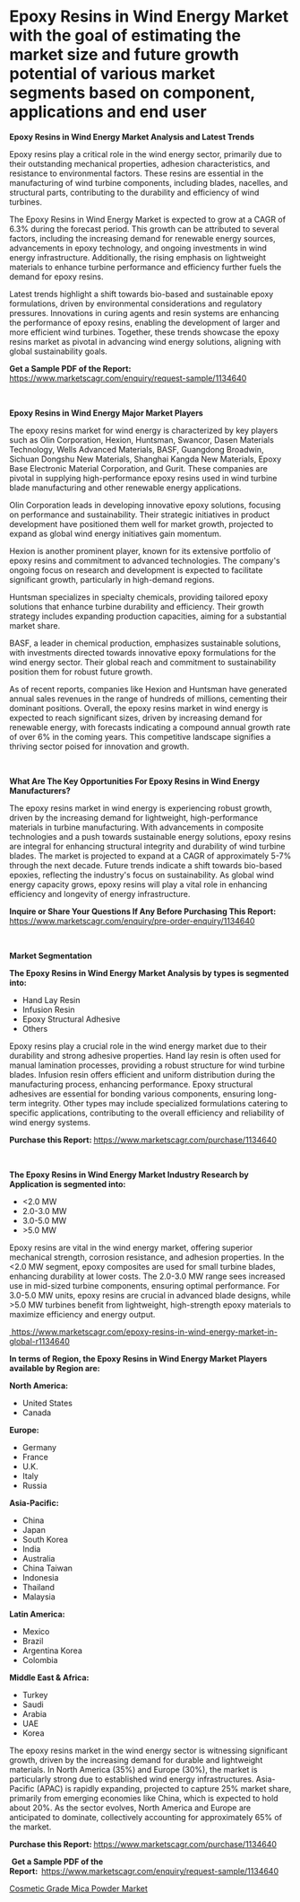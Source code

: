 <p><h1>Epoxy Resins in Wind Energy Market with the goal of estimating the market size and future growth potential of various market segments based on component, applications and end user</h1></p><p><strong>Epoxy Resins in Wind Energy Market Analysis and Latest Trends</strong></p>
<p><p>Epoxy resins play a critical role in the wind energy sector, primarily due to their outstanding mechanical properties, adhesion characteristics, and resistance to environmental factors. These resins are essential in the manufacturing of wind turbine components, including blades, nacelles, and structural parts, contributing to the durability and efficiency of wind turbines.</p><p>The Epoxy Resins in Wind Energy Market is expected to grow at a CAGR of 6.3% during the forecast period. This growth can be attributed to several factors, including the increasing demand for renewable energy sources, advancements in epoxy technology, and ongoing investments in wind energy infrastructure. Additionally, the rising emphasis on lightweight materials to enhance turbine performance and efficiency further fuels the demand for epoxy resins.</p><p>Latest trends highlight a shift towards bio-based and sustainable epoxy formulations, driven by environmental considerations and regulatory pressures. Innovations in curing agents and resin systems are enhancing the performance of epoxy resins, enabling the development of larger and more efficient wind turbines. Together, these trends showcase the epoxy resins market as pivotal in advancing wind energy solutions, aligning with global sustainability goals.</p></p>
<p><strong>Get a Sample PDF of the Report:&nbsp;</strong> <a href="https://www.marketscagr.com/enquiry/request-sample/1134640?utm_campaign=3561&utm_medium=2&utm_source=Github&utm_content=ia&utm_term=25032025&utm_id=epoxy-resins-in-wind-energy">https://www.marketscagr.com/enquiry/request-sample/1134640</a></p>
<p>&nbsp;</p>
<p><strong>Epoxy Resins in Wind Energy Major Market Players</strong></p>
<p><p>The epoxy resins market for wind energy is characterized by key players such as Olin Corporation, Hexion, Huntsman, Swancor, Dasen Materials Technology, Wells Advanced Materials, BASF, Guangdong Broadwin, Sichuan Dongshu New Materials, Shanghai Kangda New Materials, Epoxy Base Electronic Material Corporation, and Gurit. These companies are pivotal in supplying high-performance epoxy resins used in wind turbine blade manufacturing and other renewable energy applications.</p><p>Olin Corporation leads in developing innovative epoxy solutions, focusing on performance and sustainability. Their strategic initiatives in product development have positioned them well for market growth, projected to expand as global wind energy initiatives gain momentum.</p><p>Hexion is another prominent player, known for its extensive portfolio of epoxy resins and commitment to advanced technologies. The company's ongoing focus on research and development is expected to facilitate significant growth, particularly in high-demand regions.</p><p>Huntsman specializes in specialty chemicals, providing tailored epoxy solutions that enhance turbine durability and efficiency. Their growth strategy includes expanding production capacities, aiming for a substantial market share.</p><p>BASF, a leader in chemical production, emphasizes sustainable solutions, with investments directed towards innovative epoxy formulations for the wind energy sector. Their global reach and commitment to sustainability position them for robust future growth.</p><p>As of recent reports, companies like Hexion and Huntsman have generated annual sales revenues in the range of hundreds of millions, cementing their dominant positions. Overall, the epoxy resins market in wind energy is expected to reach significant sizes, driven by increasing demand for renewable energy, with forecasts indicating a compound annual growth rate of over 6% in the coming years. This competitive landscape signifies a thriving sector poised for innovation and growth.</p></p>
<p>&nbsp;</p>
<p><strong>What Are The Key Opportunities For Epoxy Resins in Wind Energy Manufacturers?</strong></p>
<p><p>The epoxy resins market in wind energy is experiencing robust growth, driven by the increasing demand for lightweight, high-performance materials in turbine manufacturing. With advancements in composite technologies and a push towards sustainable energy solutions, epoxy resins are integral for enhancing structural integrity and durability of wind turbine blades. The market is projected to expand at a CAGR of approximately 5-7% through the next decade. Future trends indicate a shift towards bio-based epoxies, reflecting the industry's focus on sustainability. As global wind energy capacity grows, epoxy resins will play a vital role in enhancing efficiency and longevity of energy infrastructure.</p></p>
<p><strong>Inquire or Share Your Questions If Any Before Purchasing This Report:</strong> <a href="https://www.marketscagr.com/enquiry/pre-order-enquiry/1134640?utm_campaign=3561&utm_medium=2&utm_source=Github&utm_content=ia&utm_term=25032025&utm_id=epoxy-resins-in-wind-energy">https://www.marketscagr.com/enquiry/pre-order-enquiry/1134640</a></p>
<p>&nbsp;</p>
<p><strong>Market Segmentation</strong></p>
<p><strong>The Epoxy Resins in Wind Energy Market Analysis by types is segmented into:</strong></p>
<p><ul><li>Hand Lay Resin</li><li>Infusion Resin</li><li>Epoxy Structural Adhesive</li><li>Others</li></ul></p>
<p><p>Epoxy resins play a crucial role in the wind energy market due to their durability and strong adhesive properties. Hand lay resin is often used for manual lamination processes, providing a robust structure for wind turbine blades. Infusion resin offers efficient and uniform distribution during the manufacturing process, enhancing performance. Epoxy structural adhesives are essential for bonding various components, ensuring long-term integrity. Other types may include specialized formulations catering to specific applications, contributing to the overall efficiency and reliability of wind energy systems.</p></p>
<p><strong>Purchase this Report:&nbsp;</strong><a href="https://www.marketscagr.com/purchase/1134640?utm_campaign=3561&utm_medium=2&utm_source=Github&utm_content=ia&utm_term=25032025&utm_id=epoxy-resins-in-wind-energy">https://www.marketscagr.com/purchase/1134640</a></p>
<p>&nbsp;</p>
<p><strong>The Epoxy Resins in Wind Energy Market Industry Research by Application is segmented into:</strong></p>
<p><ul><li><2.0 MW</li><li>2.0-3.0 MW</li><li>3.0-5.0 MW</li><li>>5.0 MW</li></ul></p>
<p><p>Epoxy resins are vital in the wind energy market, offering superior mechanical strength, corrosion resistance, and adhesion properties. In the <2.0 MW segment, epoxy composites are used for small turbine blades, enhancing durability at lower costs. The 2.0-3.0 MW range sees increased use in mid-sized turbine components, ensuring optimal performance. For 3.0-5.0 MW units, epoxy resins are crucial in advanced blade designs, while >5.0 MW turbines benefit from lightweight, high-strength epoxy materials to maximize efficiency and energy output.</p></p>
<p><a href="https://www.marketscagr.com/epoxy-resins-in-wind-energy-market-in-global-r1134640?utm_campaign=3561&utm_medium=2&utm_source=Github&utm_content=ia&utm_term=25032025&utm_id=epoxy-resins-in-wind-energy">&nbsp;https://www.marketscagr.com/epoxy-resins-in-wind-energy-market-in-global-r1134640</a></p>
<p><strong>In terms of Region, the Epoxy Resins in Wind Energy Market Players available by Region are:</strong></p>
<p>
    <p> <strong> North America: </strong>
        <ul>
            <li>United States</li>
            <li>Canada</li>
        </ul>
        </p> 
    <p> <strong> Europe: </strong>
        <ul>
            <li>Germany</li>
            <li>France</li>
            <li>U.K.</li>
            <li>Italy</li>
            <li>Russia</li>
        </ul>
        </p> 
    <p> <strong> Asia-Pacific: </strong>
        <ul>
            <li>China</li>
            <li>Japan</li>
            <li>South Korea</li>
            <li>India</li>
            <li>Australia</li>
            <li>China Taiwan</li>
            <li>Indonesia</li>
            <li>Thailand</li>
            <li>Malaysia</li>
        </ul>
        </p> 
    <p> <strong> Latin America: </strong>
        <ul>
            <li>Mexico</li>
            <li>Brazil</li>
            <li>Argentina Korea</li>
            <li>Colombia</li>
        </ul>
        </p> 
    <p> <strong> Middle East & Africa: </strong>
        <ul>
            <li>Turkey</li>
            <li>Saudi</li>
            <li>Arabia</li>
            <li>UAE</li>
            <li>Korea</li>
        </ul>
    </p>
    </p>
<p><p>The epoxy resins market in the wind energy sector is witnessing significant growth, driven by the increasing demand for durable and lightweight materials. In North America (35%) and Europe (30%), the market is particularly strong due to established wind energy infrastructures. Asia-Pacific (APAC) is rapidly expanding, projected to capture 25% market share, primarily from emerging economies like China, which is expected to hold about 20%. As the sector evolves, North America and Europe are anticipated to dominate, collectively accounting for approximately 65% of the market.</p></p>
<p><strong>Purchase this Report: </strong><a href="https://www.marketscagr.com/purchase/1134640?utm_campaign=3561&utm_medium=2&utm_source=Github&utm_content=ia&utm_term=25032025&utm_id=epoxy-resins-in-wind-energy">https://www.marketscagr.com/purchase/1134640</a></p>
<p>&nbsp;<strong>Get a Sample PDF of the Report:&nbsp;&nbsp;</strong><a href="https://www.marketscagr.com/enquiry/request-sample/1134640?utm_campaign=3561&utm_medium=2&utm_source=Github&utm_content=ia&utm_term=25032025&utm_id=epoxy-resins-in-wind-energy">https://www.marketscagr.com/enquiry/request-sample/1134640</a></p>
<p><strong></strong></p>
<p><p><a href="https://github.com/mudgeadamsvx/Market-Research-Report-List-1/blob/main/cosmetic-grade-mica-powder-market.md?utm_campaign=3561&utm_medium=2&utm_source=Github&utm_content=ia&utm_term=25032025&utm_id=epoxy-resins-in-wind-energy">Cosmetic Grade Mica Powder Market</a></p></p>